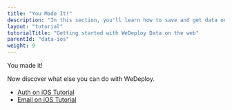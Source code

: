 ```yaml
---
title: "You Made It!"
description: "In this section, you'll learn how to save and get data on iOS using the WeDeploy Swift API Client."
layout: "tutorial"
tutorialTitle: "Getting started with WeDeploy Data on the web"
parentId: "data-ios"
weight: 9
---
```


<div class="notfound">
	<div class="notfound-icon">
		<span class="icon-16-thumb-up"></span>
	</div>
	<p class="notfound-text">You made it!</p>
	<p>Now discover what else you can do with WeDeploy.</p>
	<ul class="checklist">
		<li><a href="/tutorials/auth-ios/get-started.html">Auth on iOS Tutorial</a></li>
		<li><a href="/tutorials/email-ios/get-started.html">Email on iOS Tutorial</a></li>
	</ul>
</div>
